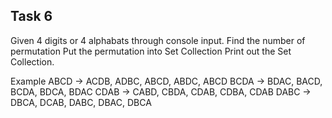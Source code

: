 ## Task 6
Given 4 digits or 4 alphabats through console input.
Find the number of permutation
Put the permutation into Set Collection
Print out the Set Collection.

Example
    ABCD -> ACDB, ADBC, ABCD, ABDC, ABCD
    BCDA -> BDAC, BACD, BCDA, BDCA, BDAC
    CDAB -> CABD, CBDA, CDAB, CDBA, CDAB
    DABC -> DBCA, DCAB, DABC, DBAC, DBCA
